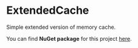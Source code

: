 # ExtendedCache

Simple extended version of memory cache.

You can find **NuGet package** for this project [here](https://www.nuget.org/packages/Ma.ExtendedCache/).
